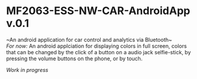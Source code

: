 # MF2063-ESS-NW-CAR-AndroidApp v.0.1
~An android application for car control and analytics via Bluetooth~  
_For now:_
An android applciation for displaying colors in full screen, colors that can be changed by the click of a button on a audio jack selfie-stick, by pressing the volume buttons on the phone, or by touch.

_Work in progress_
